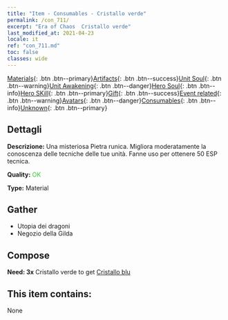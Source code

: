 ```yaml
---
title: "Item - Consumables - Cristallo verde"
permalink: /con_711/
excerpt: "Era of Chaos  Cristallo verde"
last_modified_at: 2021-04-23
locale: it
ref: "con_711.md"
toc: false
classes: wide
---
```

 [Materials](/ItemsIT/){: .btn .btn--primary}[Artifacts](/ItemsIT/Artifacts/){: .btn .btn--success}[Unit Soul](/ItemsIT/UnitSoul/){: .btn .btn--warning}[Unit Awakening](/ItemsIT/UnitAwakening/){: .btn .btn--danger}[Hero Soul](/ItemsIT/HeroSoul/){: .btn .btn--info}[Hero SKill](/ItemsIT/HeroSkill/){: .btn .btn--primary}[Gift](/ItemsIT/Gift/){: .btn .btn--success}[Event related](/ItemsIT/Events/){: .btn .btn--warning}[Avatars](/ItemsIT/Avatars/){: .btn .btn--danger}[Consumables](/ItemsIT/Consumables/){: .btn .btn--info}[Unknown](/ItemsIT/Unknown/){: .btn .btn--primary}

## Dettagli
 **Descrizione:** Una misteriosa Pietra runica. Migliora moderatamente la conoscenza delle tecniche delle tue unità. Fanne uso per ottenere 50 ESP tecnica.

 **Quality:** <span style="color: #32CD32">OK</span>

 **Type:** Material

## Gather

*    Utopia dei dragoni 
*    Negozio della Gilda 

## Compose

 **Need: 3x** Cristallo verde to get [Cristallo blu](/ItemsIT/con_716/)

## This item contains:

  None


